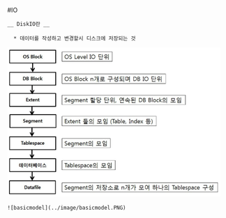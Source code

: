 
#IO

    __ DiskIO란 __
    
      * 데이터를 작성하고 변경할시 디스크에 저장되는 것
      
![OracleStorage](../image/OracleStorage.PNG)
      
    
    
    ![basicmodel](../image/basicmodel.PNG)
